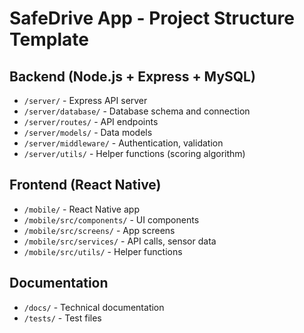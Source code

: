 # SafeDrive App - Project Structure Template

## Backend (Node.js + Express + MySQL)
- `/server/` - Express API server
- `/server/database/` - Database schema and connection
- `/server/routes/` - API endpoints
- `/server/models/` - Data models
- `/server/middleware/` - Authentication, validation
- `/server/utils/` - Helper functions (scoring algorithm)

## Frontend (React Native)
- `/mobile/` - React Native app
- `/mobile/src/components/` - UI components
- `/mobile/src/screens/` - App screens
- `/mobile/src/services/` - API calls, sensor data
- `/mobile/src/utils/` - Helper functions

## Documentation
- `/docs/` - Technical documentation
- `/tests/` - Test files
